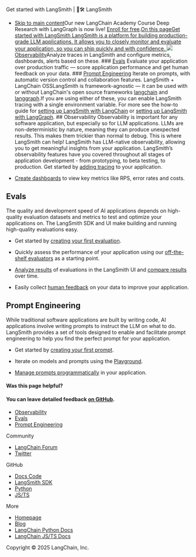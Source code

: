 Get started with LangSmith | 🦜️🛠️ LangSmith
- [Skip to main content](#__docusaurus_skipToContent_fallback)Our new LangChain Academy Course Deep Research with LangGraph is now live! [Enroll for free](https://academy.langchain.com/courses/deep-research-with-langgraph/?utm_medium=internal&utm_source=docs&utm_campaign=q3-2025_deep-research-course_co).[On this pageGet started with LangSmith LangSmith is a platform for building production-grade LLM applications. It allows you to closely monitor and evaluate your application, so you can ship quickly and with confidence. ![ ](/assets/images/ls-diagram-5be7dd68b135f573a7b0e163692e6800.png)Observability](/observability)Analyze traces in LangSmith and configure metrics, dashboards, alerts based on these. ### [Evals](/evaluation) Evaluate your application over production traffic — score application performance and get human feedback on your data. ### [Prompt Engineering](/prompt_engineering/quickstarts/quickstart_ui) Iterate on prompts, with automatic version control and collaboration features. LangSmith + LangChain OSSLangSmith is framework-agnostic — it can be used with or without LangChain&#x27;s open source frameworks [langchain](https://python.langchain.com) and [langgraph](https://langchain-ai.github.io/langgraph/).If you are using either of these, you can enable LangSmith tracing with a single environment variable. For more see the how-to guide for [setting up LangSmith with LangChain](/observability/how_to_guides/trace_with_langchain) or [setting up LangSmith with LangGraph](https://docs.smith.langchain.com/observability/how_to_guides/tracing/trace_with_langgraph). ## Observability[​](#observability) Observability is important for any software application, but especially so for LLM applications. LLMs are non-deterministic by nature, meaning they can produce unexpected results. This makes them trickier than normal to debug. This is where LangSmith can help! LangSmith has LLM-native observability, allowing you to get meaningful insights from your application. LangSmith’s observability features have you covered throughout all stages of application development - from prototyping, to beta testing, to production. Get started by [adding tracing](/observability) to your application.

- [Create dashboards](/observability/how_to_guides/dashboards) to view key metrics like RPS, error rates and costs.

## Evals[​](#evals)

The quality and development speed of AI applications depends on high-quality evaluation datasets and metrics to test and optimize your applications on. The LangSmith SDK and UI make building and running high-quality evaluations easy.

- Get started by [creating your first evaluation](/evaluation).

- Quickly assess the performance of your application using our [off-the-shelf evaluators](https://docs.smith.langchain.com/evaluation/how_to_guides/prebuilt_evaluators) as a starting point.

- [Analyze results](/evaluation/how_to_guides#analyzing-experiment-results) of evaluations in the LangSmith UI and [compare results](https://docs.smith.langchain.com/evaluation/how_to_guides/compare_experiment_results) over time.

- Easily collect [human feedback](/evaluation/how_to_guides#annotation-queues-and-human-feedback) on your data to improve your application.

## Prompt Engineering[​](#prompt-engineering)

While traditional software applications are built by writing code, AI applications involve writing prompts to instruct the LLM on what to do. LangSmith provides a set of tools designed to enable and facilitate prompt engineering to help you find the perfect prompt for your application.

- Get started by [creating your first prompt](/prompt_engineering/how_to_guides/create_a_prompt).

- Iterate on models and prompts using the [Playground](/prompt_engineering/how_to_guides#playground).

- [Manage prompts programmatically](https://docs.smith.langchain.com/prompt_engineering/how_to_guides/prompts/manage_prompts_programatically) in your application.

#### Was this page helpful?



#### You can leave detailed feedback [on GitHub](https://github.com/langchain-ai/langsmith-docs/issues/new?title=DOC%3A+%3CPlease+write+a+comprehensive+title+after+the+%27DOC%3A+%27+prefix%3E).

- [Observability](#observability)
- [Evals](#evals)
- [Prompt Engineering](#prompt-engineering)

Community

- [LangChain Forum](https://forum.langchain.com/)
- [Twitter](https://twitter.com/LangChainAI)

GitHub

- [Docs Code](https://github.com/langchain-ai/langsmith-docs)
- [LangSmith SDK](https://github.com/langchain-ai/langsmith-sdk)
- [Python](https://github.com/langchain-ai/langchain)
- [JS/TS](https://github.com/langchain-ai/langchainjs)

More

- [Homepage](https://langchain.com)
- [Blog](https://blog.langchain.dev)
- [LangChain Python Docs](https://python.langchain.com/en/latest/)
- [LangChain JS/TS Docs](https://js.langchain.com/docs/)

Copyright © 2025 LangChain, Inc.